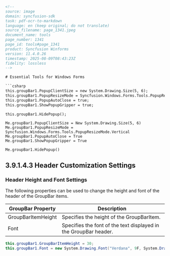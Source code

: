 ```html
<!-- 
source: image
domain: syncfusion-sdk
task: pdf-ocr-to-markdown
language: en (keep original; do not translate)
source_filename: page_1341.jpeg
document_name: tools
page_number: 1341
page_id: tools#page_1341
product: Syncfusion Winforms
version: 11.4.0.26
timestamp: 2025-08-09T08:43:23Z
fidelity: lossless
-->

# Essential Tools for Windows Forms

```csharp
this.groupBar1.PopupClientSize = new System.Drawing.Size(5, 6);
this.groupBar1.PopupResizeMode = Syncfusion.Windows.Forms.Tools.PopupResizeMode.Vertical;
this.groupBar1.PopupAutoClose = true;
this.groupBar1.ShowPopupGripper = true;

this.groupBar1.HidePopup();
```

```vbnet
Me.groupBar1.PopupClientSize = New System.Drawing.Size(5, 6)
Me.groupBar1.PopupResizeMode = Syncfusion.Windows.Forms.Tools.PopupResizeMode.Vertical
Me.groupBar1.PopupAutoClose = True
Me.groupBar1.ShowPopupGripper = True

Me.groupBar1.HidePopup()
```

## 3.9.1.4.3 Header Customization Settings

### Header Height and Font Settings

The following properties can be used to change the height and font of the header of the GroupBar items.

| GroupBar Property          | Description                                   |
|----------------------------|-----------------------------------------------|
| GroupBarItemHeight        | Specifies the height of the GroupBarItem.    |
| Font                      | Specifies the font of the text displayed in the GroupBar header. |

```csharp
this.groupBar1.GroupBarItemHeight = 30;
this.groupBar1.Font = new System.Drawing.Font("Verdana", 9F, System.Drawing.FontStyle.Regular, System.Drawing.GraphicsUnit.Point, ((byte)(0)));
```

<!-- tags: [product, module, control, api, version?] keywords: [Header Customization, GroupBar, Height, Font, GroupBarItemHeight, Font settings, Syncfusion, WinForms, 11.4.0.26, GroupBar, PopupClientSize, PopupResizeMode, PopupAutoClose, ShowPopupGripper, HidePopup] -->
```